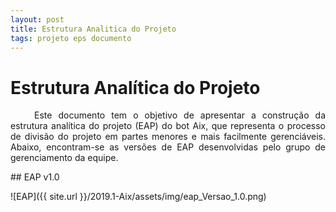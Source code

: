 ```yaml
---
layout: post
title: Estrutura Analitica do Projeto
tags: projeto eps documento
---
```

# Estrutura Analítica do Projeto

<p align="justify">&emsp;&emsp; Este documento tem o objetivo de apresentar a construção da estrutura analítica do projeto (EAP) do bot Aix, que representa o processo de divisão do projeto em partes menores e mais facilmente gerenciáveis. Abaixo, encontram-se as versões de EAP desenvolvidas pelo grupo de gerenciamento da equipe.</p>
<!--more-->
## EAP v1.0

![EAP]({{ site.url }}/2019.1-Aix/assets/img/eap_Versao_1.0.png)